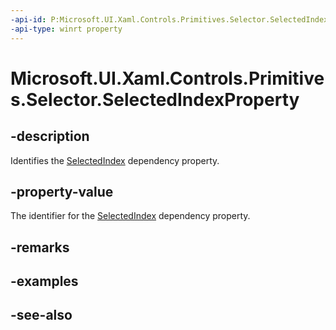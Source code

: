 ```yaml
---
-api-id: P:Microsoft.UI.Xaml.Controls.Primitives.Selector.SelectedIndexProperty
-api-type: winrt property
---
```


<!-- Property syntax
public Windows.UI.Xaml.DependencyProperty SelectedIndexProperty { get; }
-->

# Microsoft.UI.Xaml.Controls.Primitives.Selector.SelectedIndexProperty

## -description
Identifies the [SelectedIndex](selector_selectedindex.md) dependency property.

## -property-value
The identifier for the [SelectedIndex](selector_selectedindex.md) dependency property.

## -remarks

## -examples

## -see-also
